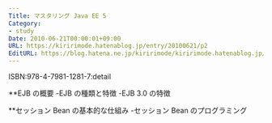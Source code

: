 ```yaml
---
Title: マスタリング Java EE 5
Category:
- study
Date: 2010-06-21T00:00:01+09:00
URL: https://kiririmode.hatenablog.jp/entry/20100621/p2
EditURL: https://blog.hatena.ne.jp/kiririmode/kiririmode.hatenablog.jp/atom/entry/8454420450078211770
---
```



ISBN:978-4-7981-1281-7:detail

**EJB の概要
-EJB の種類と特徴
-EJB 3.0 の特徴

**セッション Bean の基本的な仕組み
-セッション Bean のプログラミング
